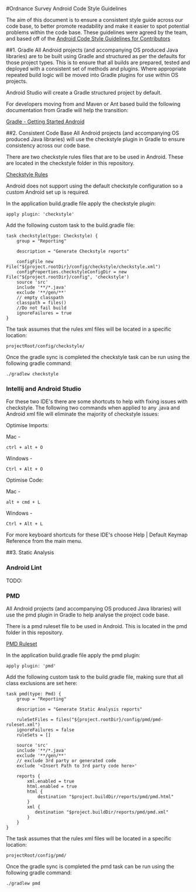 #Ordnance Survey Android Code Style Guidelines

The aim of this document is to ensure a consistent style guide across our code base, to better promote readability and make it easier to spot potential problems within the code base. 
These guidelines were agreed by the team, and based off of the [Android Code Style Guidelines for Contributors](https://source.android.com/source/code-style.html)

##1. Gradle
All Android projects (and accompanying OS produced Java libraries) are to be built using Gradle and structured as per the defaults for those project types. This is to ensure that all builds are prepared, tested and deployed with a consistent set of methods and plugins.
Where appropriate repeated build logic will be moved into Gradle plugins for use within OS projects.

Android Studio will create a Gradle structured project by default. 

For developers moving from and Maven or Ant based build the following documentation from Gradle will help the transition:

[Gradle - Getting Started Android](https://gradle.org/getting-started-android/)

##2. Consistent Code Base
All Android projects (and accompanying OS produced Java libraries) will use the checkstyle plugin in Gradle to ensure consistency across our code base.

There are two checkstyle rules files that are to be used in Android. These are located in the checkstyle folder in this repository.

[Checkstyle Rules](https://github.com/OrdnanceSurvey/mobile-code-style-guide/tree/android/Android/checkstyle)

Android does not support using the default checkstyle configuration so a custom Android set up is required.

In the application build.gradle file apply the checkstyle plugin:

    apply plugin: 'checkstyle'
    
Add the following custom task to the build.gradle file:
````
task checkstyle(type: Checkstyle) {
    group = "Reporting"

    description = "Generate Checkstyle reports"

    configFile new File("${project.rootDir}/config/checkstyle/checkstyle.xml")
    configProperties.checkstyleConfigDir = new File("${project.rootDir}/config", 'checkstyle')
    source 'src'
    include '**/*.java'
    exclude '**/gen/**'
    // empty classpath
    classpath = files()
    //Do not fail build
    ignoreFailures = true
}
````

The task assumes that the rules xml files will be located in a specific location:

    projectRoot/config/checkstyle/

Once the gradle sync is completed the checkstyle task can be run using the following gradle command:

    ./gradlew checkstyle

### Intellij and Android Studio
For these two IDE's there are some shortcuts to help with fixing issues with checkstyle. The following two commands when applied to any .java and Android xml file will eliminate the majority of checkstyle issues:

Optimise Imports:

Mac - 

    ctrl + alt + O

Windows -

    Ctrl + Alt + O

Optimise Code:

Mac -
    
    alt + cmd + L

Windows -

    Ctrl + Alt + L
    
For more keyboard shortcuts for these IDE's choose Help | Default Keymap Reference from the main menu.

##3. Static Analysis

### Android Lint

TODO:

### PMD
All Android projects (and accompanying OS produced Java libraries) will use the pmd plugin in Gradle to help analyse the project code base.

There is a pmd ruleset file to be used in Android. This is located in the pmd folder in this repository.

[PMD Ruleset](https://github.com/OrdnanceSurvey/mobile-code-style-guide/tree/android/Android/pmd)

In the application build.gradle file apply the pmd plugin:

    apply plugin: 'pmd'
    
Add the following custom task to the build.gradle file, making sure that all class exclusions are 
set here:
````
task pmd(type: Pmd) {
    group = "Reporting"

    description = "Generate Static Analysis reports"

    ruleSetFiles = files("${project.rootDir}/config/pmd/pmd-ruleset.xml")
    ignoreFailures = false
    ruleSets = []

    source 'src'
    include '**/*.java'
    exclude '**/gen/**'
    // exclude 3rd party or generated code
    exclude '<Insert Path to 3rd party code here>'

    reports {
        xml.enabled = true
        html.enabled = true
        html {
            destination "$project.buildDir/reports/pmd/pmd.html"
        }
        xml {
           destination "$project.buildDir/reports/pmd/pmd.xml" 
        }
    }
}
````

The task assumes that the rules xml files will be located in a specific location:

    projectRoot/config/pmd/

Once the gradle sync is completed the pmd task can be run using the following gradle command:

    ./gradlew pmd



